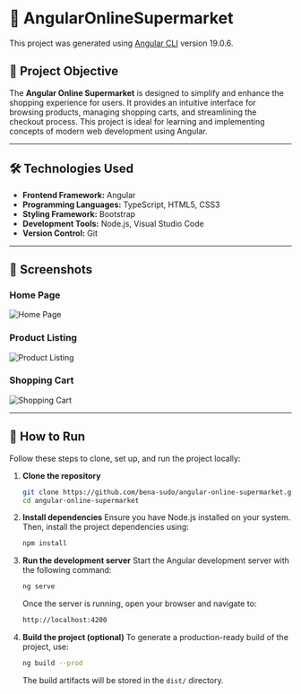 # 🛒 AngularOnlineSupermarket

This project was generated using [Angular CLI](https://github.com/angular/angular-cli) version 19.0.6.


## 🎯 Project Objective

The **Angular Online Supermarket** is designed to simplify and enhance the shopping experience for users. It provides an intuitive interface for browsing products, managing shopping carts, and streamlining the checkout process. This project is ideal for learning and implementing concepts of modern web development using Angular.

---

## 🛠️ Technologies Used

- **Frontend Framework:** Angular  
- **Programming Languages:** TypeScript, HTML5, CSS3  
- **Styling Framework:** Bootstrap  
- **Development Tools:** Node.js, Visual Studio Code  
- **Version Control:** Git  

---

## 📸 Screenshots

### Home Page
![Home Page](path/to/screenshot-homepage.png)

### Product Listing
![Product Listing](path/to/screenshot-products.png)

### Shopping Cart
![Shopping Cart](path/to/screenshot-cart.png)

---

## 🚀 How to Run

Follow these steps to clone, set up, and run the project locally:

1. **Clone the repository**  
   ```bash
   git clone https://github.com/bena-sudo/angular-online-supermarket.git
   cd angular-online-supermarket
   ```
2. **Install dependencies**
   Ensure you have Node.js installed on your system. Then, install the project dependencies using:  
   ```bash
   npm install
   ```
3. **Run the development server**
   Start the Angular development server with the following command:
   ```bash
   ng serve
   ```
   Once the server is running, open your browser and navigate to:
   ```bash
   http://localhost:4200
   ```
4. **Build the project (optional)**
   To generate a production-ready build of the project, use:
   ```bash
   ng build --prod
   ```
   The build artifacts will be stored in the `dist/` directory.
